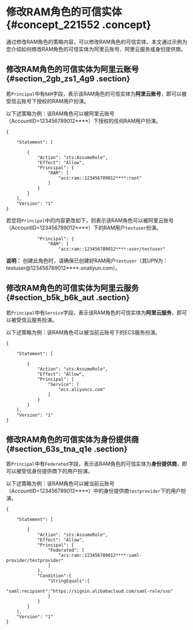 # 修改RAM角色的可信实体 {#concept_221552 .concept}

通过修改RAM角色的策略内容，可以修改RAM角色的可信实体。本文通过示例为您介绍如何修改RAM角色的可信实体为阿里云账号、阿里云服务或身份提供商。

## 修改RAM角色的可信实体为阿里云账号 {#section_2gb_zs1_4g9 .section}

若`Principal`中有`RAM`字段，表示该RAM角色的可信实体为**阿里云账号**，即可以被受信云账号下授权的RAM用户扮演。

以下述策略为例：该RAM角色可以被阿里云账号（AccountID=123456789012\*\*\*\*）下授权的任何RAM用户扮演。

``` {#codeblock_dtf_u2w_ycg .language-json}
{

    "Statement": [

        {
            "Action": "sts:AssumeRole",
            "Effect": "Allow",
            "Principal": {
                "RAM": [
                    "acs:ram::123456789012****:root"
                ]
            }
        }
    ],
    "Version": "1"
}
```

若您将`Principal`中的内容更改如下，则表示该RAM角色可以被阿里云账号（AccountID=123456789012\*\*\*\*）下的RAM用户`testuser`扮演。

``` {#codeblock_ldt_de5_bjr .language-json}
            "Principal": {
                "RAM": [
                    "acs:ram::123456789012****:user/testuser"                        
```

**说明：** 创建此角色时，请确保已创建好RAM用户`testuser`（其UPN为：testuser@123456789012\*\*\*\*.onaliyun.com）。

## 修改RAM角色的可信实体为阿里云服务 {#section_b5k_b6k_aut .section}

若`Principal`中有`Service`字段，表示该RAM角色的可信实体为**阿里云服务**，即可以被受信云服务扮演。

以下述策略为例：该RAM角色可以被当前云账号下的ECS服务扮演。

``` {#codeblock_q2q_69l_wg8 .language-json}
{

    "Statement": [

        {
            "Action": "sts:AssumeRole",
            "Effect": "Allow",
            "Principal": {
                "Service": [
                    "ecs.aliyuncs.com"
                ]
            }
        }
    ],
    "Version": "1"
}
```

## 修改RAM角色的可信实体为身份提供商 {#section_63s_tna_q1e .section}

若`Principal`中有`Federated`字段，表示该RAM角色的可信实体为**身份提供商**，即可以被受信身份提供商下的用户扮演。

以下述策略为例：该RAM角色可以被当前云账号（AccountID=123456789012\*\*\*\*）中的身份提供商`testprovider`下的用户扮演。

``` {#codeblock_ife_eyb_qvo .language-json}
{

    "Statement": [

        {
            "Action": "sts:AssumeRole",
            "Effect": "Allow",
            "Principal": {
                "Federated": [
                    "acs:ram::123456789012****:saml-provider/testprovider"
                ]
            },
            "Condition":{
                "StringEquals":{
                    "saml:recipient":"https://signin.alibabacloud.com/saml-role/sso"
                }
            }
        }
    ],
    "Version": "1"
}
```

